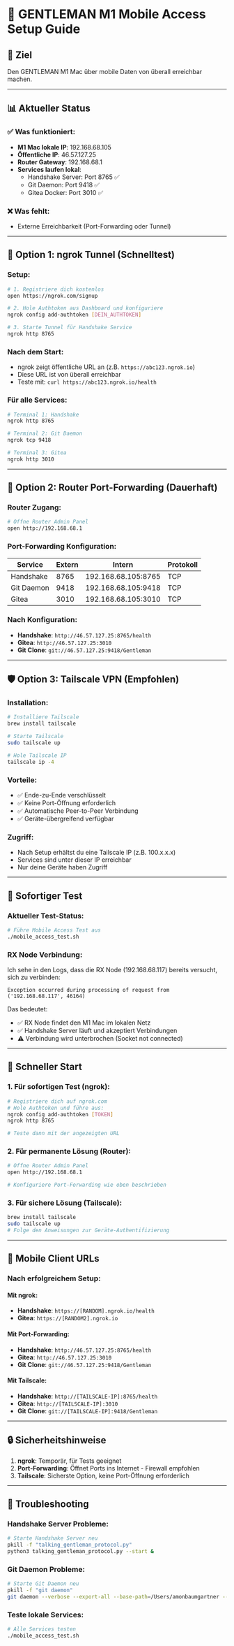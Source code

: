 # 📱 GENTLEMAN M1 Mobile Access Setup Guide

## 🎯 Ziel
Den GENTLEMAN M1 Mac über mobile Daten von überall erreichbar machen.

---

## 📊 Aktueller Status

### ✅ Was funktioniert:
- **M1 Mac lokale IP**: 192.168.68.105 
- **Öffentliche IP**: 46.57.127.25
- **Router Gateway**: 192.168.68.1
- **Services laufen lokal**:
  - Handshake Server: Port 8765 ✅
  - Git Daemon: Port 9418 ✅  
  - Gitea Docker: Port 3010 ✅

### ❌ Was fehlt:
- Externe Erreichbarkeit (Port-Forwarding oder Tunnel)

---

## 🚀 Option 1: ngrok Tunnel (Schnelltest)

### Setup:
```bash
# 1. Registriere dich kostenlos
open https://ngrok.com/signup

# 2. Hole Authtoken aus Dashboard und konfiguriere
ngrok config add-authtoken [DEIN_AUTHTOKEN]

# 3. Starte Tunnel für Handshake Service
ngrok http 8765
```

### Nach dem Start:
- ngrok zeigt öffentliche URL an (z.B. `https://abc123.ngrok.io`)
- Diese URL ist von überall erreichbar
- Teste mit: `curl https://abc123.ngrok.io/health`

### Für alle Services:
```bash
# Terminal 1: Handshake
ngrok http 8765

# Terminal 2: Git Daemon  
ngrok tcp 9418

# Terminal 3: Gitea
ngrok http 3010
```

---

## 🔧 Option 2: Router Port-Forwarding (Dauerhaft)

### Router Zugang:
```bash
# Öffne Router Admin Panel
open http://192.168.68.1
```

### Port-Forwarding Konfiguration:
| Service | Extern | Intern | Protokoll |
|---------|--------|--------|-----------|
| Handshake | 8765 | 192.168.68.105:8765 | TCP |
| Git Daemon | 9418 | 192.168.68.105:9418 | TCP |
| Gitea | 3010 | 192.168.68.105:3010 | TCP |

### Nach Konfiguration:
- **Handshake**: `http://46.57.127.25:8765/health`
- **Gitea**: `http://46.57.127.25:3010`
- **Git Clone**: `git://46.57.127.25:9418/Gentleman`

---

## 🛡️ Option 3: Tailscale VPN (Empfohlen)

### Installation:
```bash
# Installiere Tailscale
brew install tailscale

# Starte Tailscale
sudo tailscale up

# Hole Tailscale IP
tailscale ip -4
```

### Vorteile:
- ✅ Ende-zu-Ende verschlüsselt
- ✅ Keine Port-Öffnung erforderlich
- ✅ Automatische Peer-to-Peer Verbindung
- ✅ Geräte-übergreifend verfügbar

### Zugriff:
- Nach Setup erhältst du eine Tailscale IP (z.B. 100.x.x.x)
- Services sind unter dieser IP erreichbar
- Nur deine Geräte haben Zugriff

---

## 🧪 Sofortiger Test

### Aktueller Test-Status:
```bash
# Führe Mobile Access Test aus
./mobile_access_test.sh
```

### RX Node Verbindung:
Ich sehe in den Logs, dass die RX Node (192.168.68.117) bereits versucht, sich zu verbinden:
```
Exception occurred during processing of request from ('192.168.68.117', 46164)
```

Das bedeutet:
- ✅ RX Node findet den M1 Mac im lokalen Netz
- ✅ Handshake Server läuft und akzeptiert Verbindungen
- ⚠️ Verbindung wird unterbrochen (Socket not connected)

---

## 🔄 Schneller Start

### 1. Für sofortigen Test (ngrok):
```bash
# Registriere dich auf ngrok.com
# Hole Authtoken und führe aus:
ngrok config add-authtoken [TOKEN]
ngrok http 8765

# Teste dann mit der angezeigten URL
```

### 2. Für permanente Lösung (Router):
```bash
# Öffne Router Admin Panel
open http://192.168.68.1

# Konfiguriere Port-Forwarding wie oben beschrieben
```

### 3. Für sichere Lösung (Tailscale):
```bash
brew install tailscale
sudo tailscale up
# Folge den Anweisungen zur Geräte-Authentifizierung
```

---

## 📲 Mobile Client URLs

### Nach erfolgreichem Setup:

#### Mit ngrok:
- **Handshake**: `https://[RANDOM].ngrok.io/health`
- **Gitea**: `https://[RANDOM2].ngrok.io`

#### Mit Port-Forwarding:
- **Handshake**: `http://46.57.127.25:8765/health`
- **Gitea**: `http://46.57.127.25:3010`
- **Git Clone**: `git://46.57.127.25:9418/Gentleman`

#### Mit Tailscale:
- **Handshake**: `http://[TAILSCALE-IP]:8765/health`
- **Gitea**: `http://[TAILSCALE-IP]:3010`
- **Git Clone**: `git://[TAILSCALE-IP]:9418/Gentleman`

---

## 🔒 Sicherheitshinweise

1. **ngrok**: Temporär, für Tests geeignet
2. **Port-Forwarding**: Öffnet Ports ins Internet - Firewall empfohlen
3. **Tailscale**: Sicherste Option, keine Port-Öffnung erforderlich

---

## 🚨 Troubleshooting

### Handshake Server Probleme:
```bash
# Starte Handshake Server neu
pkill -f "talking_gentleman_protocol.py"
python3 talking_gentleman_protocol.py --start &
```

### Git Daemon Probleme:
```bash
# Starte Git Daemon neu
pkill -f "git daemon"
git daemon --verbose --export-all --base-path=/Users/amonbaumgartner --reuseaddr --port=9418 &
```

### Teste lokale Services:
```bash
# Alle Services testen
./mobile_access_test.sh
``` 